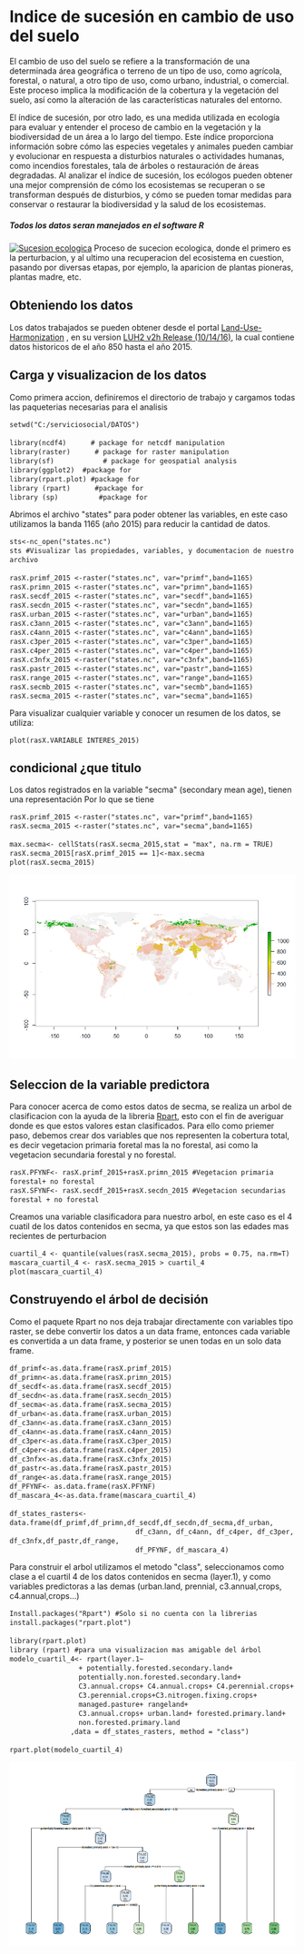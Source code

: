 # Indice de sucesión en cambio de uso del suelo
El cambio de uso del suelo se refiere a la transformación de una determinada área geográfica o terreno de un tipo de uso, como agrícola, forestal, o natural, a otro tipo de uso, como urbano, industrial, o comercial. Este proceso implica la modificación de la cobertura y la vegetación del suelo, así como la alteración de las características naturales del entorno.

El índice de sucesión, por otro lado, es una medida utilizada en ecología para evaluar y entender el proceso de cambio en la vegetación y la biodiversidad de un área a lo largo del tiempo. Este índice proporciona información sobre cómo las especies vegetales y animales pueden cambiar y evolucionar en respuesta a disturbios naturales o actividades humanas, como incendios forestales, tala de árboles o restauración de áreas degradadas. Al analizar el índice de sucesión, los ecólogos pueden obtener una mejor comprensión de cómo los ecosistemas se recuperan o se transforman después de disturbios, y cómo se pueden tomar medidas para conservar o restaurar la biodiversidad y la salud de los ecosistemas.
##### Todos los datos seran manejados en el software R
[![Sucesion ecologica](https://3.bp.blogspot.com/-yau995nEnw0/Uyr0XN9kXGI/AAAAAAAAAMo/LO8KN2bFzfQ/s1600/sucesiones-ciencias7_1477.jpg "Sucesion ecologica")](https://3.bp.blogspot.com/-yau995nEnw0/Uyr0XN9kXGI/AAAAAAAAAMo/LO8KN2bFzfQ/s1600/sucesiones-ciencias7_1477.jpg "Sucesion ecologica")
Proceso de sucecion ecologica, donde el primero es la perturbacion, y al ultimo una recuperacion del ecosistema en cuestion, pasando por diversas etapas, por ejemplo, la aparicion de plantas pioneras, plantas madre, etc.
## Obteniendo los datos
Los datos trabajados se pueden obtener desde el portal [Land-Use-Harmonization](https://luh.umd.edu/ "Land-use-harmonization") , en su version [LUH2 v2h Release (10/14/16)](https://luh.umd.edu/LUH2/LUH2_v2h/states.nc "LUH2 v2h Release (10/14/16)"), la cual contiene datos historicos de el año 850 hasta el año 2015.
## Carga y visualizacion de los datos
Como primera accion, definiremos el directorio de trabajo y cargamos todas las paqueterias necesarias para el analisis
~~~
setwd("C:/serviciosocial/DATOS")

library(ncdf4)      # package for netcdf manipulation
library(raster)      # package for raster manipulation
library(sf)            # package for geospatial analysis
library(ggplot2)  #package for 
library(rpart.plot) #package for 
library (rpart)      #package for
library (sp)          #package for
~~~
Abrimos el archivo "states" para poder obtener las variables, en este caso utilizamos la banda 1165 (año 2015) para reducir la cantidad de datos.
~~~
sts<-nc_open("states.nc")
sts #Visualizar las propiedades, variables, y documentacion de nuestro archivo

rasX.primf_2015 <-raster("states.nc", var="primf",band=1165)
rasX.primn_2015 <-raster("states.nc", var="primn",band=1165)
rasX.secdf_2015 <-raster("states.nc", var="secdf",band=1165)
rasX.secdn_2015 <-raster("states.nc", var="secdn",band=1165)
rasX.urban_2015 <-raster("states.nc", var="urban",band=1165)
rasX.c3ann_2015 <-raster("states.nc", var="c3ann",band=1165)
rasX.c4ann_2015 <-raster("states.nc", var="c4ann",band=1165)
rasX.c3per_2015 <-raster("states.nc", var="c3per",band=1165)
rasX.c4per_2015 <-raster("states.nc", var="c4per",band=1165)
rasX.c3nfx_2015 <-raster("states.nc", var="c3nfx",band=1165)
rasX.pastr_2015 <-raster("states.nc", var="pastr",band=1165)
rasX.range_2015 <-raster("states.nc", var="range",band=1165)
rasX.secmb_2015 <-raster("states.nc", var="secmb",band=1165)
rasX.secma_2015 <-raster("states.nc", var="secma",band=1165)
~~~
Para visualizar cualquier variable y conocer un resumen de los datos, se utiliza:
~~~
plot(rasX.VARIABLE INTERES_2015)
~~~
## condicional ¿que titulo
Los datos registrados en la variable "secma" (secondary mean age), tienen una representación 
Por lo que se tiene 
~~~
rasX.primf_2015 <-raster("states.nc", var="primf",band=1165)
rasX.secma_2015 <-raster("states.nc", var="secma",band=1165)

max.secma<- cellStats(rasX.secma_2015,stat = "max", na.rm = TRUE)
rasX.secma_2015[rasX.primf_2015 == 1]<-max.secma
plot(rasX.secma_2015)
~~~
[![Secma corregido](https://github.com/LuisMario2016/Servicio_social/blob/main/secmacorregido.png "Secma corregido")](https://raw.githubusercontent.com/LuisMario2016/Servicio_social/main/secmacorregido.png?token=GHSAT0AAAAAACIFWB37ROCMZBXPLXRUUQKMZJV4G3A "Secma corregido")
## Seleccion de la variable predictora
Para conocer acerca de como estos datos de secma, se realiza un arbol de clasificacion con la ayuda de la libreria [Rpart](https://www.rdocumentation.org/packages/rpart/versions/4.1.21/topics/rpart "Rpart"), esto con el fin de averiguar donde es que estos valores estan clasificados. Para ello como priemer paso, debemos crear dos variables que nos representen la cobertura total, es decir vegetacion primaria foretal mas la no forestal, asi como la vegetacion secundaria forestal y no forestal.
~~~
rasX.PFYNF<- rasX.primf_2015+rasX.primn_2015 #Vegetacion primaria forestal+ no forestal
rasX.SFYNF<- rasX.secdf_2015+rasX.secdn_2015 #Vegetacion secundarias forestal + no forestal
~~~
Creamos una variable clasificadora para nuestro arbol, en este caso es el 4 cuatil de los datos contenidos en secma, ya que estos son las edades mas recientes de perturbacion
~~~
cuartil_4 <- quantile(values(rasX.secma_2015), probs = 0.75, na.rm=T)
mascara_cuartil_4 <- rasX.secma_2015 > cuartil_4
plot(mascara_cuartil_4)
~~~
## Construyendo el árbol de decisión
Como el paquete Rpart no nos deja trabajar directamente con variables tipo raster, se debe convertir los datos a un data frame, entonces cada variable es convertida a un data frame, y posterior se unen todas en un solo data frame.
~~~
df_primf<-as.data.frame(rasX.primf_2015)
df_primn<-as.data.frame(rasX.primn_2015)
df_secdf<-as.data.frame(rasX.secdf_2015)
df_secdn<-as.data.frame(rasX.secdn_2015)
df_secma<-as.data.frame(rasX.secma_2015)
df_urban<-as.data.frame(rasX.urban_2015)
df_c3ann<-as.data.frame(rasX.c3ann_2015)
df_c4ann<-as.data.frame(rasX.c4ann_2015)
df_c3per<-as.data.frame(rasX.c3per_2015)
df_c4per<-as.data.frame(rasX.c4per_2015)
df_c3nfx<-as.data.frame(rasX.c3nfx_2015)
df_pastr<-as.data.frame(rasX.pastr_2015)
df_range<-as.data.frame(rasX.range_2015)
df_PFYNF<- as.data.frame(rasX.PFYNF)
df_mascara_4<-as.data.frame(mascara_cuartil_4)

df_states_rasters<- data.frame(df_primf,df_primn,df_secdf,df_secdn,df_secma,df_urban,
                               df_c3ann, df_c4ann, df_c4per, df_c3per, df_c3nfx,df_pastr,df_range,
                               df_PFYNF, df_mascara_4)
~~~
Para construir el arbol utilizamos el metodo "class",  seleccionamos como clase a el cuartil 4 de los datos contenidos en secma (layer.1), y como variables predictoras a las demas (urban.land, prennial, c3.annual,crops, c4.annual,crops...)
~~~
Install.packages("Rpart") #Solo si no cuenta con la librerias
install.packages("rpart.plot") 

library(rpart.plot)
library (rpart) #para una visualizacion mas amigable del árbol
modelo_cuartil_4<- rpart(layer.1~
                 + potentially.forested.secondary.land+
                 potentially.non.forested.secondary.land+
                 C3.annual.crops+ C4.annual.crops+ C4.perennial.crops+
                 C3.perennial.crops+C3.nitrogen.fixing.crops+
                 managed.pasture+ rangeland+
                 C3.annual.crops+ urban.land+ forested.primary.land+
				 non.forested.primary.land
               ,data = df_states_rasters, method = "class")

rpart.plot(modelo_cuartil_4)
~~~
[![Arbol de decision](https://github.com/LuisMario2016/Servicio_social/blob/main/arbol%20cuartil%204.png "Arbol de decision")](https://raw.githubusercontent.com/LuisMario2016/Servicio_social/main/arbol%20cuartil%204.png?token=GHSAT0AAAAAACIFWB36H4IQRPONYBI2SQN6ZJV5I4A "Arbol de decision")


